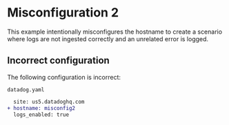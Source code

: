 # Misconfiguration 2

This example intentionally misconfigures the hostname to create a scenario where logs are not ingested correctly and an unrelated error is logged.

## Incorrect configuration

The following configuration is incorrect:

`datadog.yaml`

```diff
  site: us5.datadoghq.com
+ hostname: misconfig2
  logs_enabled: true
```
